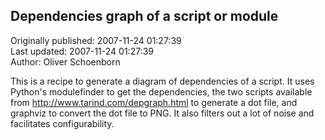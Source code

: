 ## Dependencies graph of a script or module  
Originally published: 2007-11-24 01:27:39  
Last updated: 2007-11-24 01:27:39  
Author: Oliver Schoenborn  
  
This is a recipe to generate a diagram of dependencies of a script. It uses Python's modulefinder to get the dependencies, the two scripts available from http://www.tarind.com/depgraph.html to generate a dot file, and graphviz to convert the dot file to PNG. It also filters out a lot of noise and facilitates configurability.